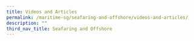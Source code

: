 ```yaml
---
title: Videos and Articles
permalink: /maritime-sg/seafaring-and-offshore/videos-and-articles/
description: ""
third_nav_title: Seafaring and Offshore
---
```

